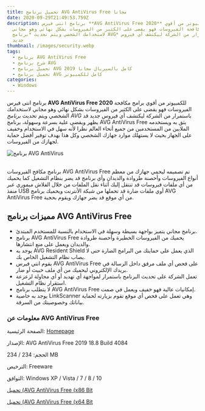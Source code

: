 ```yaml
---
title: تحميل برنامج AVG AntiVirus Free مجانا
date: 2020-09-29T21:49:53.759Z
description: برنامج انتى فيرس **AVG AntiVirus Free 2020** للكمبيوتر من أقوي
  برامج مكافحة الفيروسات فهو يقضى على الكثير من الفيروسات بشكل نهائي وهو مجاني
  لاستخدامك الشخصي ويتم تحديث *برنامج AVG* باستمرار من الشركة ليكتشف أي فيروس
  جديد
thumbnail: /images/security.webp
tags:
  - برنامج AVG AntiVirus Free
  - شرح برنامج AVG
  - تحميل برنامج AVG 2019 كامل بالسيريال مجانا
  - تحميل برنامج AVG كامل للكمبيوتر
categories:
  - Windows
---
```

<!--StartFragment-->

برنامج انتى فيرس **AVG AntiVirus Free 2020** للكمبيوتر من أقوي برامج مكافحة الفيروسات فهو يقضى على الكثير من الفيروسات بشكل نهائي وهو مجاني لاستخدامك الشخصي ويتم تحديث *برنامج AVG* باستمرار من الشركة ليكتشف أي فيروس جديد قد يظهر ويقضى علية بسرعة وسهولة، برنامج AVG AntiVirus Free يثق به ويستخدمه الملايين من المستخدمين من جميع أنحاء العالم نظرا لأنه سهل في الاستخدام وخفيف على الجهاز بحيث لا يستهلك موارد جهازك الشخصي وكل هذا بهدف توفير أفضل حماية لجهازك من الفيروسات.

![برنامج AVG AntiVirus](https://4.bp.blogspot.com/-5i4USODXG48/W1tirbF7rKI/AAAAAAAAA1A/GcxFm85F9Fcd6IiOD0C88hbdyMgHUhJ4gCLcBGAs/s1600/avg-antivirus.png "AVG AntiVirus")

\
برنامج مكافح الفيروسات AVG AntiVirus Free تم تصميمه ليحمي جهازك من معظم أنواع الفيروسات وأحصنة طروادة والديدان وأي برنامج قد يضر بنظام التشغيل كما يحميك من أي ملفات فيروسات قد تنتقل إليك أثناء نقل الملفات من خلال الفلاش ميموري عبر منفذ USB أوي ملفات ضارة قد تحملها من شبكة الأنترنت ويحميك برنامج AVG AntiVirus Free من أي موقع قد يضر جهازك ويقوم بحجبة.



## مميزات برنامج AVG AntiVirus Free

* برنامج مجاني يتميز بواجهة بسيطة وسهلة في الاستخدام بالنسبة للمستخدم المبتدئ.
* برنامج AVG AntiVirus Free يحميك من الفيروسات الخطيرة وأحصنة طروادة والديدان ويعمل على منع انتشارها.
* يوجد به AVG Resident Shield الذي يعمل على حمايتك من البرامج الضارة حتى لا يصاب نظام التشغيل الخاص بك.
* يقوم انتي فيرس AVG AntiVirus Free على فحص أي ملف مرفق داخل الرسالة في بريدك الإلكتروني ليحميك من أي ملف خبيث أو ضار.
* تعمل الشركة على تحديث البرنامج باستمرار لمواجهة أي تهديد أو أي محاولة لزعزعة استقرار نظام التشغيل.
* لا يتطلب برنامج AVG AntiVirus Free إمكانيات عالية فهو خفيف ويعمل في صمت.
* يوجد به خاصية LinkScanner وهي تعمل على فحص أي موقع تقوم بزيارته لحماية بياناتك وخصوصيتك من السرقة.



### معلومات عن AVG AntiVirus Free

الصفحة الرئيسية: [Homepage](http://www.avg.com/ww-en/homepage)

الإصدار: AVG AntiVirus Free 2019 18.8 Build 4084

الحجم: 234 / 234 MB

الترخيص: Freeware

التوافق: Windows XP / Vista / 7 / 8 / 10



[تحميل (AVG AntiVirus Free (x86 Bit](http://files-download.avg.com/inst/mp/Antivirus_Free_x86_1819.exe)

[تحميل (AVG AntiVirus Free (x64 Bit](http://files-download.avg.com/inst/mp/Antivirus_Free_x64_1818.exe)

<!--EndFragment-->
